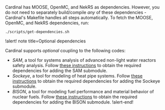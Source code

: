 Cardinal has MOOSE, OpenMC, and NekRS as dependencies. However, you do not need to separately
build/compile *any* of these dependencies - Cardinal's Makefile handles all steps
automatically. To fetch the MOOSE, OpenMC, and NekRS dependencies, run:

```
./scripts/get-dependencies.sh
```

!alert! note title=Optional dependencies

Cardinal supports *optional* coupling to the following codes:

- *SAM*, a tool for systems analysis of advanced non-light water reactors
  safety analysis. Follow [these instructions](sam_instructions.md) to obtain the required dependencies for adding the
  SAM submodule.
- *Sockeye*, a tool for modeling of heat pipe systems. Follow [these instructions](sockeye_instructions.md) to obtain the required dependencies for adding the
  Sockeye submodule.
- *BISON*, a tool for modeling fuel performance and material behavior of nuclear fuels. Follow [these instructions](bison_instructions.md) to obtain the required dependencies for adding the BISON submodule.
!alert-end!

